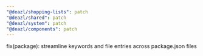 ```yaml
---
"@deazl/shopping-lists": patch
"@deazl/shared": patch
"@deazl/system": patch
"@deazl/components": patch
---
```


fix(package): streamline keywords and file entries across package.json files
